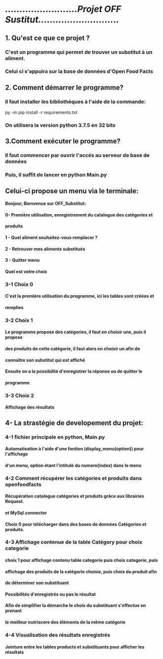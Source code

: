 # ***.........................Projet OFF Sustitut............................***
## 1. Qu'est ce que ce projet ?
###    C'est un programme qui permet de trouver un substitut à un aliment. 
### Celui ci s'appuira sur la base de données d'Open Food Facts
## 2. Comment démarrer le programme?
###  Il faut installer les bibliothèques à  l'aide de la commande:
 py -m pip install -r requirements.txt
### On utilisera la version python 3.7.5 en 32 bits
## 3.Comment exécuter le programme?
### Il faut commencer par ouvrir l'accés au serveur de base de données
### Puis, il suffit de lancer en python Main.py
## Celui-ci propose un menu  via le terminale: 
#### Bonjour, Bienvenue sur OFF_Substitut:
#### 0- Première utilisation, enregistrement du catalogue des catégories et
####   produits 
#### 1 - Quel aliment souhaitez-vous remplacer ?
#### 2 - Retrouver mes aliments substitués
#### 3 - Quitter menu
#### Quel est votre choix
###     3-1 Choix 0
#### C'est la première utilisation du programme, ici les tables sont créées et
#### remplies
###     3-2 Choix 1
#### Le programme propose des catégories, il faut en choisir une, puis il propose
#### des produits de cette catégorie, il faut alors en choisir un afin de 
#### connaître son substitut qui est affiché
#### Ensuite on a la possibilité d'enregistrer la réponse ou de quitter le 
#### programme 
###     3-3 Choix 2
#### Affichage des résultats
## 4- La strastégie de developement du projet:
### 4-1 fichier principale en python, Main.py
#### Automatisation à l'aide d'une fontion (display_menu(option)) pour l'affichage
#### d'un menu, option étant l'intitulé du numero(index) dans le menu 
### 4-2 Comment récupérer les catégories  et produits dans openfoodfacts
#### Récupération catalogue catégories et produits grâce aux librairies Request.
#### et MySql.connector 
#### Choix 0 pour télécharger dans des bases de données Catégories et produits.
### 4-3 Affichage contenue de la table Catégory pour choix categorie
#### choix 1 pour affichage contenu table categorie puis choix categorie, puis 
#### affichage des produits de la catégorie choisie, puis choix du produit afin
#### de déterminer son substituant
#### Possibilités d'enregistrés ou pas le résultat
#### Afin de simplifier la démarche le choix du substituant s'effectue en prenant
#### le meilleur nutriscore des élèments de la même catégorie
### 4-4 Visualisation des résultats enregistrés
#### Jointure entre les tables products et substituants pour afficher les résultats